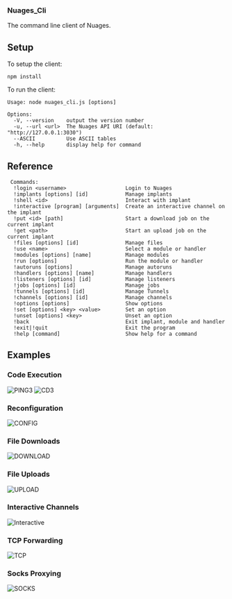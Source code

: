 ### Nuages_Cli
The command line client of Nuages.

## Setup
To setup the client: 
```
npm install
```


To run the client: 

```
Usage: node nuages_cli.js [options]

Options:
  -V, --version    output the version number
  -u, --url <url>  The Nuages API URI (default: "http://127.0.0.1:3030")
  --ASCII          Use ASCII tables
  -h, --help       display help for command

```

## Reference

```
 Commands:
  !login <username>                   Login to Nuages
  !implants [options] [id]            Manage implants
  !shell <id>                         Interact with implant
  !interactive [program] [arguments]  Create an interactive channel on the implant
  !put <id> [path]                    Start a download job on the current implant
  !get <path>                         Start an upload job on the current implant
  !files [options] [id]               Manage files
  !use <name>                         Select a module or handler
  !modules [options] [name]           Manage modules
  !run [options]                      Run the module or handler
  !autoruns [options]                 Manage autoruns
  !handlers [options] [name]          Manage handlers
  !listeners [options] [id]           Manage listeners
  !jobs [options] [id]                Manage jobs
  !tunnels [options] [id]             Manage Tunnels
  !channels [options] [id]            Manage channels
  !options [options]                  Show options
  !set [options] <key> <value>        Set an option
  !unset [options] <key>              Unset an option
  !back                               Exit implant, module and handler
  !exit|!quit                         Exit the program
  !help [command]                     Show help for a command
```

## Examples
### Code Execution
![PING3](https://user-images.githubusercontent.com/19682240/80915593-5358ff00-8d21-11ea-92db-605e2540ae35.png)
![CD3](https://user-images.githubusercontent.com/19682240/80915530-d463c680-8d20-11ea-8426-6f05b1a368f9.png)
### Reconfiguration
![CONFIG](https://user-images.githubusercontent.com/19682240/80868932-6f9a6480-8c6b-11ea-841a-362ff1ed4db2.png)
### File Downloads
![DOWNLOAD](https://user-images.githubusercontent.com/19682240/80869482-a9b93580-8c6e-11ea-9ace-f986cd505264.png)
### File Uploads
![UPLOAD](https://user-images.githubusercontent.com/19682240/80869694-e46f9d80-8c6f-11ea-90db-ebf9fe49d951.png)
### Interactive Channels
![Interactive](https://user-images.githubusercontent.com/19682240/80870359-f18e8b80-8c73-11ea-9758-9f227ca6f3e2.png)
### TCP Forwarding
![TCP](https://user-images.githubusercontent.com/19682240/80870680-12f07700-8c76-11ea-9700-f7ed969aae16.png)
### Socks Proxying
![SOCKS](https://user-images.githubusercontent.com/19682240/80871191-57c9dd00-8c79-11ea-87f9-a686353dd80c.png)


